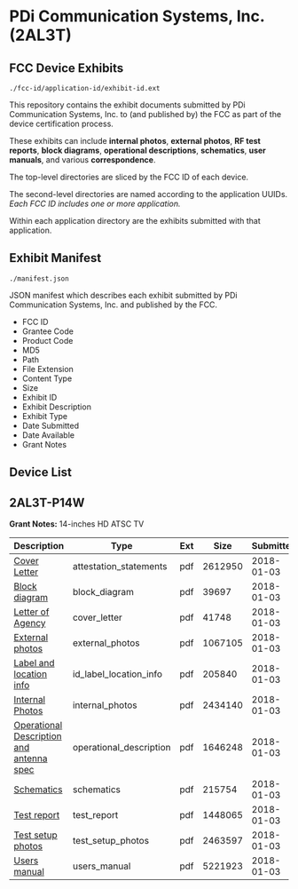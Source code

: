 # PDi Communication Systems, Inc. (2AL3T)
## FCC Device Exhibits

```
./fcc-id/application-id/exhibit-id.ext
```

This repository contains the exhibit documents submitted by PDi Communication Systems, Inc. to (and published by) the FCC as part of the device certification process.

These exhibits can include **internal photos**, **external photos**, **RF test reports**, **block diagrams**, **operational descriptions**, **schematics**, **user manuals**, and various **correspondence**.

The top-level directories are sliced by the FCC ID of each device.

The second-level directories are named according to the application UUIDs. *Each FCC ID includes one or more application.*

Within each application directory are the exhibits submitted with that application. 

## Exhibit Manifest

```
./manifest.json
```

JSON manifest which describes each exhibit submitted by PDi Communication Systems, Inc. and published by the FCC.

- FCC ID
- Grantee Code
- Product Code
- MD5
- Path
- File Extension
- Content Type
- Size
- Exhibit ID
- Exhibit Description
- Exhibit Type
- Date Submitted
- Date Available
- Grant Notes

## Device List
## 2AL3T-P14W
**Grant Notes:** 14-inches  HD ATSC TV

| Description | Type | Ext | Size | Submitted | Available |
| ----------- | ---- | --- | ---- | --------- | --------- |
| [Cover Letter](2AL3T-P14W/68ed99af6a893098e165e06e468550f3/3701907.pdf) | attestation_statements | pdf | 2612950 | 2018-01-03 | 2018-01-04 |
| [Block diagram](2AL3T-P14W/68ed99af6a893098e165e06e468550f3/3701906.pdf) | block_diagram | pdf | 39697 | 2018-01-03 | 2018-01-04 |
| [Letter of Agency](2AL3T-P14W/68ed99af6a893098e165e06e468550f3/3701908.pdf) | cover_letter | pdf | 41748 | 2018-01-03 | 2018-01-04 |
| [External photos](2AL3T-P14W/68ed99af6a893098e165e06e468550f3/3701909.pdf) | external_photos | pdf | 1067105 | 2018-01-03 | 2018-01-04 |
| [Label and location info](2AL3T-P14W/68ed99af6a893098e165e06e468550f3/3701910.pdf) | id_label_location_info | pdf | 205840 | 2018-01-03 | 2018-01-04 |
| [Internal Photos](2AL3T-P14W/68ed99af6a893098e165e06e468550f3/3701911.pdf) | internal_photos | pdf | 2434140 | 2018-01-03 | 2018-01-04 |
| [Operational Description and antenna spec](2AL3T-P14W/68ed99af6a893098e165e06e468550f3/3701912.pdf) | operational_description | pdf | 1646248 | 2018-01-03 | 2018-01-04 |
| [Schematics](2AL3T-P14W/68ed99af6a893098e165e06e468550f3/3701913.pdf) | schematics | pdf | 215754 | 2018-01-03 | 2018-01-04 |
| [Test report](2AL3T-P14W/68ed99af6a893098e165e06e468550f3/3701914.pdf) | test_report | pdf | 1448065 | 2018-01-03 | 2018-01-04 |
| [Test setup photos](2AL3T-P14W/68ed99af6a893098e165e06e468550f3/3701915.pdf) | test_setup_photos | pdf | 2463597 | 2018-01-03 | 2018-01-04 |
| [Users manual](2AL3T-P14W/68ed99af6a893098e165e06e468550f3/3701916.pdf) | users_manual | pdf | 5221923 | 2018-01-03 | 2018-01-04 |
